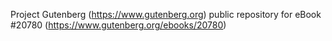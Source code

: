 Project Gutenberg (https://www.gutenberg.org) public repository for eBook #20780 (https://www.gutenberg.org/ebooks/20780)
